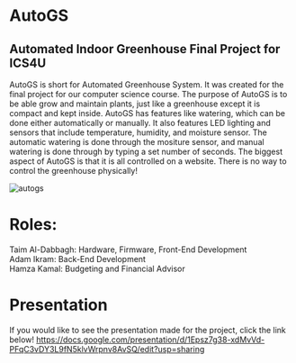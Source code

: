 # AutoGS
## Automated Indoor Greenhouse Final Project for ICS4U

AutoGS is short for Automated Greenhouse System. It was created for the final project for our computer science course.
The purpose of AutoGS is to be able grow and maintain plants, just like a greenhouse except it is compact and kept inside.
AutoGS has features like watering, which can be done either automatically or manually. It also features LED lighting and 
sensors that include temperature, humidity, and moisture sensor. The automatic watering is done through the mositure
sensor, and manual watering is done through by typing a set number of seconds. The biggest aspect of AutoGS is that
it is all controlled on a website. There is no way to control the greenhouse physically! <br>

![autogs](webapp/static/images/autogs-logo.png)


# Roles:
Taim Al-Dabbagh: Hardware, Firmware, Front-End Development <br>
Adam Ikram: Back-End Development <br>
Hamza Kamal: Budgeting and Financial Advisor

# Presentation

If you would like to see the presentation made for the project, click the link below!
https://docs.google.com/presentation/d/1Epsz7g38-xdMvVd-PFqC3vDY3L9fN5klvWrpnv8AvSQ/edit?usp=sharing
